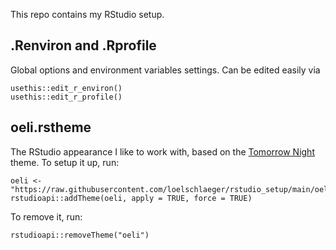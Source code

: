 This repo contains my RStudio setup.

## .Renviron and .Rprofile

Global options and environment variables settings. Can be edited easily via
```{r}
usethis::edit_r_environ()
usethis::edit_r_profile()
```

## oeli.rstheme

The RStudio appearance I like to work with, based on the [Tomorrow Night ](https://github.com/rstudio/rstudio/blob/master/src/cpp/session/resources/themes/tomorrow_night.rstheme) theme. To setup it up, run:

```{r}
oeli <- "https://raw.githubusercontent.com/loelschlaeger/rstudio_setup/main/oeli.rstheme"
rstudioapi::addTheme(oeli, apply = TRUE, force = TRUE)
```

To remove it, run:

```{r}
rstudioapi::removeTheme("oeli")
```

